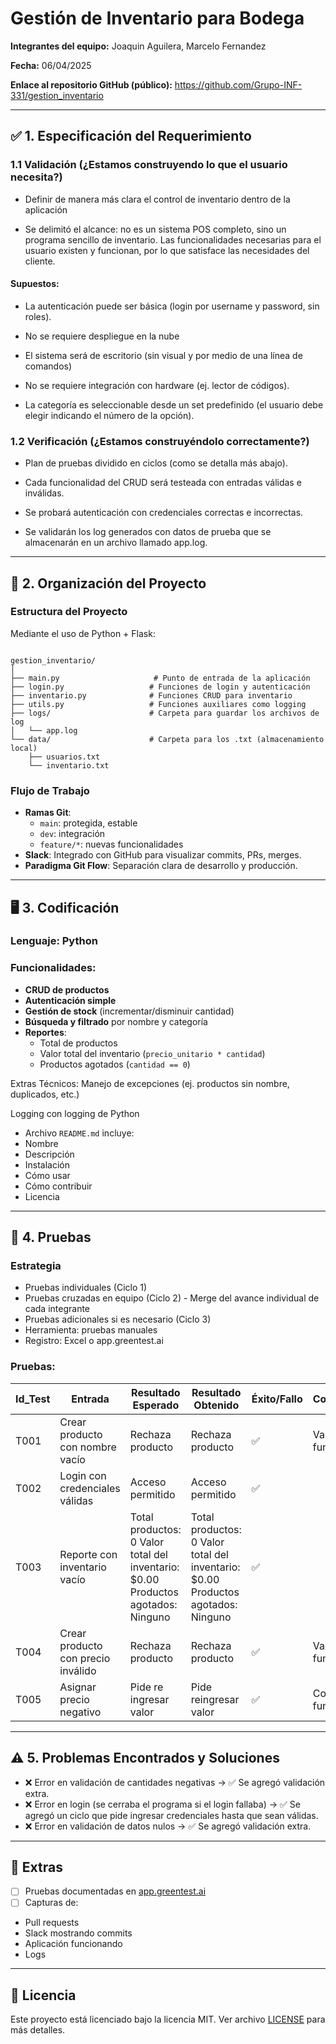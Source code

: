 # Gestión de Inventario para Bodega

**Integrantes del equipo:** Joaquin Aguilera, Marcelo Fernandez

**Fecha:** 06/04/2025

**Enlace al repositorio GitHub (público):** https://github.com/Grupo-INF-331/gestion_inventario

---

## ✅ 1. Especificación del Requerimiento
### 1.1 Validación (¿Estamos construyendo lo que el usuario necesita?)

- Definir de manera más clara el control de inventario dentro de la aplicación

- Se delimitó el alcance: no es un sistema POS completo, sino un programa sencillo de inventario. Las funcionalidades necesarias para el usuario existen y funcionan, por lo que satisface las necesidades del cliente.

#### Supuestos:

- La autenticación puede ser básica (login por username y password, sin roles).

- No se requiere despliegue en la nube

- El sistema será de escritorio (sin visual y por medio de una línea de comandos)

- No se requiere integración con hardware (ej. lector de códigos).

- La categoría es seleccionable desde un set predefinido (el usuario debe elegir indicando el número de la opción).

### 1.2 Verificación (¿Estamos construyéndolo correctamente?)
- Plan de pruebas dividido en ciclos (como se detalla más abajo).

- Cada funcionalidad del CRUD será testeada con entradas válidas e inválidas.

- Se probará autenticación con credenciales correctas e incorrectas.

- Se validarán los log generados con datos de prueba que se almacenarán en un archivo llamado app.log.

---

## 🧠 2. Organización del Proyecto
### Estructura del Proyecto
Mediante el uso de Python + Flask:

```arduino

gestion_inventario/
│
├── main.py                     # Punto de entrada de la aplicación
├── login.py                   # Funciones de login y autenticación
├── inventario.py              # Funciones CRUD para inventario
├── utils.py                   # Funciones auxiliares como logging
├── logs/                      # Carpeta para guardar los archivos de log
│   └── app.log
└── data/                      # Carpeta para los .txt (almacenamiento local)
    ├── usuarios.txt
    └── inventario.txt

```
### Flujo de Trabajo

- **Ramas Git**:
  - `main`: protegida, estable
  - `dev`: integración
  - `feature/*`: nuevas funcionalidades
- **Slack**: Integrado con GitHub para visualizar commits, PRs, merges.
- **Paradigma Git Flow**: Separación clara de desarrollo y producción.

---

## 🖥️ 3. Codificación

### Lenguaje: Python

### Funcionalidades:

- **CRUD de productos**
- **Autenticación simple**
- **Gestión de stock** (incrementar/disminuir cantidad)
- **Búsqueda y filtrado** por nombre y categoría
- **Reportes**:
  - Total de productos
  - Valor total del inventario (`precio_unitario * cantidad`)
  - Productos agotados (`cantidad == 0`)

Extras Técnicos:
Manejo de excepciones (ej. productos sin nombre, duplicados, etc.)

Logging con logging de Python

- Archivo `README.md` incluye:
- Nombre
- Descripción
- Instalación
- Cómo usar
- Cómo contribuir
- Licencia

---

## 🧪 4. Pruebas

### Estrategia

- Pruebas individuales (Ciclo 1)
- Pruebas cruzadas en equipo (Ciclo 2) - Merge del avance individual de cada integrante
- Pruebas adicionales si es necesario (Ciclo 3)
- Herramienta: pruebas manuales
- Registro: Excel o app.greentest.ai

### Pruebas:

| Id_Test | Entrada                         | Resultado Esperado               | Resultado Obtenido         | Éxito/Fallo | Comentario              |
|---------|----------------------------------|----------------------------------|-----------------------------|--------------|--------------------------|
| T001    | Crear producto con nombre vacío        | Rechaza producto                 | Rechaza producto            | ✅            | Validación funciona       |
| T002    | Login con credenciales válidas   | Acceso permitido                 | Acceso permitido            | ✅            |                          |
| T003    | Reporte con inventario vacío     | Total productos: 0 Valor total del inventario: $0.00 Productos agotados: Ninguno| Total productos: 0 Valor total del inventario: $0.00 Productos agotados: Ninguno | ✅      |                          |
| T004    | Crear producto con precio inválido       | Rechaza producto                 | Rechaza producto            | ✅            | Validación funciona       |
| T005    | Asignar precio negativo       | Pide re ingresar valor              | Pide reingresar valor           | ✅            | Control funciona   |

---

## ⚠️ 5. Problemas Encontrados y Soluciones

- ❌ Error en validación de cantidades negativas → ✅ Se agregó validación extra.
- ❌ Error en login (se cerraba el programa si el login fallaba) → ✅ Se agregó un ciclo que pide ingresar credenciales hasta que sean válidas.
- ❌ Error en validación de datos nulos → ✅ Se agregó validación extra.

---

## 📎 Extras

- [ ] Pruebas documentadas en [app.greentest.ai](https://app.greentest.ai)
- [ ] Capturas de:
- Pull requests
- Slack mostrando commits
- Aplicación funcionando
- Logs

---

## 📌 Licencia

Este proyecto está licenciado bajo la licencia MIT. Ver archivo [LICENSE](LICENSE) para más detalles.
